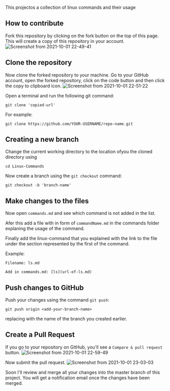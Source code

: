 This projectos a collection of linux commands and their usage

## How to contribute

Fork this repository by clicking on the fork button on the top of this page. This will create a copy of this repository in your account.
![Screenshot from 2021-10-01 22-49-41](https://user-images.githubusercontent.com/56548922/135661426-212d2b42-d1e7-4802-b3e1-3f7a233316a5.png)


## Clone the repository

Now clone the forked repository to your machine. Go to your GitHub account, open the forked repository, click on the code button and then click the copy to clipboard icon.
![Screenshot from 2021-10-01 22-51-22](https://user-images.githubusercontent.com/56548922/135661678-02abdf2d-2db2-42be-bcd1-c65a6093dfc6.png)


Open a terminal and run the following git command:

```
git clone 'copied-url'
```

For example:

```
git clone https://github.com/YOUR-USERNAME/repo-name.git
```

## Creating a new branch

Change the current working directory to the location ofyou the cloned directory using

```
cd Linux-Commands
```

Now create a branch using the `git checkout` command:

```
git checkout -b 'branch-name'
```

## Make changes to the files

Now open `commands.md` and see which command is not added in the list.

Afer this add a file with in form of `commandName.md` in the commands folder explaning the usage of the command.

Finally add the linux-command that you explained with the link to the file under the section represented by the first of the command.

Example:

```
Filename: ls.md

Add in commands.md: [ls](url-of-ls.md)
```

## Push changes to GitHub

Push your changes using the command `git push`:

```
git push origin <add-your-branch-name>
```

replacing <add-your-branch-name> with the name of the branch you created earlier.

## Create a Pull Request

If you go to your repository on GitHub, you'll see a `Compare & pull request` button.
![Screenshot from 2021-10-01 22-59-49](https://user-images.githubusercontent.com/56548922/135662653-7d38ebb2-1caa-4afd-89e4-066f54e36826.png)

Now submit the pull request.
![Screenshot from 2021-10-01 23-03-03](https://user-images.githubusercontent.com/56548922/135663046-58455754-f140-4e47-9724-97c0d36556f4.png)

Soon I'll review and merge all your changes into the master branch of this project. You will get a notification email once the changes have been merged.

